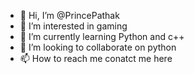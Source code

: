 - 👋 Hi, I’m @PrincePathak
- 👀 I’m interested in gaming
- 🌱 I’m currently learning Python and c++
- 💞️ I’m looking to collaborate on python
- 📫 How to reach me conatct me here

<!---
Prince05Pathak/Prince05Pathak is a ✨ special ✨ repository because its `README.md` (this file) appears on your GitHub profile.
You can click the Preview link to take a look at your changes.
--->
